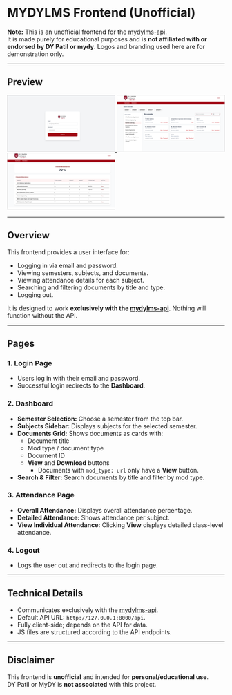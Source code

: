 # MYDYLMS Frontend (Unofficial)

**Note:** This is an unofficial frontend for the [mydylms-api](api.md).  
It is made purely for educational purposes and is **not affiliated with or endorsed by DY Patil or mydy**. Logos and branding used here are for demonstration only.

---

## Preview

<a href="https://raw.githubusercontent.com/viraj-sh/mydylms-client/main/frontend/src/images/preview_login.png">
  <img src="https://raw.githubusercontent.com/viraj-sh/mydylms-client/main/frontend/src/images/preview_login.png" width="250" alt="Login Page"/>
</a>
<a href="https://raw.githubusercontent.com/viraj-sh/mydylms-client/main/frontend/src/images/preview_dashboard.png">
  <img src="https://raw.githubusercontent.com/viraj-sh/mydylms-client/main/frontend/src/images/preview_dashboard.png" width="250" alt="Dashboard"/>
</a>
<a href="https://raw.githubusercontent.com/viraj-sh/mydylms-client/main/frontend/src/images/preview_attendance.png">
  <img src="https://raw.githubusercontent.com/viraj-sh/mydylms-client/main/frontend/src/images/preview_attendance.png" width="250" alt="Attendance Page"/>
</a>

---

## Overview

This frontend provides a user interface for:

- Logging in via email and password.
- Viewing semesters, subjects, and documents.
- Viewing attendance details for each subject.
- Searching and filtering documents by title and type.
- Logging out.

It is designed to work **exclusively with the [mydylms-api](api.md)**. Nothing will function without the API.

---

## Pages

### 1. Login Page

- Users log in with their email and password.
- Successful login redirects to the **Dashboard**.

### 2. Dashboard

- **Semester Selection:** Choose a semester from the top bar.
- **Subjects Sidebar:** Displays subjects for the selected semester.
- **Documents Grid:** Shows documents as cards with:
  - Document title
  - Mod type / document type
  - Document ID
  - **View** and **Download** buttons
    - Documents with `mod_type: url` only have a **View** button.
- **Search & Filter:** Search documents by title and filter by mod type.

### 3. Attendance Page

- **Overall Attendance:** Displays overall attendance percentage.
- **Detailed Attendance:** Shows attendance per subject.
- **View Individual Attendance:** Clicking **View** displays detailed class-level attendance.

### 4. Logout

- Logs the user out and redirects to the login page.

---

## Technical Details

- Communicates exclusively with the [mydylms-api](api.md).
- Default API URL: `http://127.0.0.1:8000/api`.
- Fully client-side; depends on the API for data.
- JS files are structured according to the API endpoints.

---

## Disclaimer

This frontend is **unofficial** and intended for **personal/educational use**.  
DY Patil or MyDY is **not associated** with this project.
